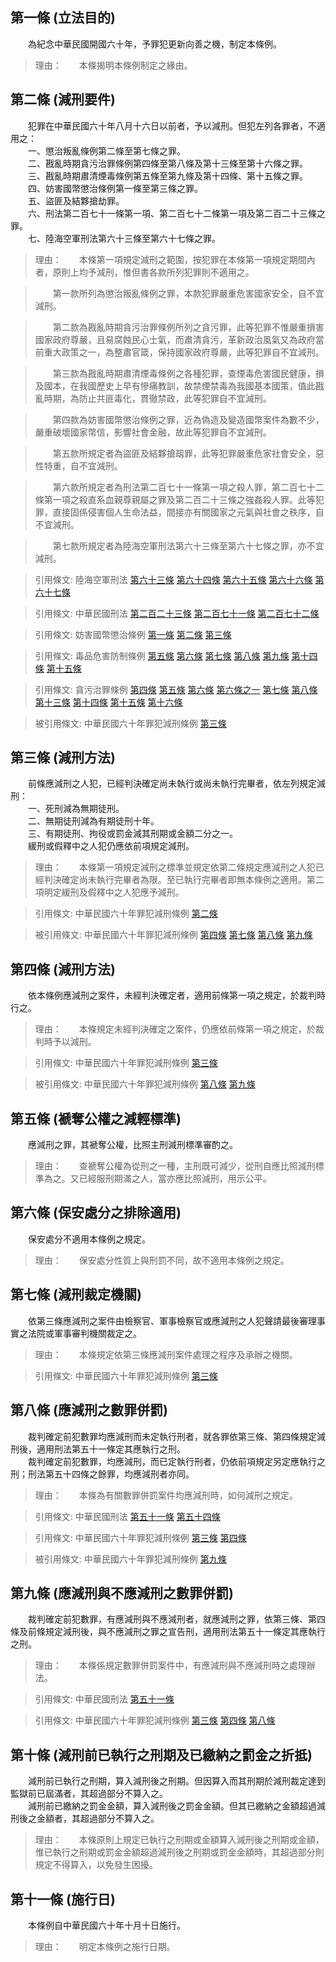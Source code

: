 第一條 (立法目的)
-----------------
　　為紀念中華民國開國六十年，予罪犯更新向善之機，制定本條例。  
> 理由：　　本條揭明本條例制定之緣由。



第二條 (減刑要件)
-----------------
　　犯罪在中華民國六十年八月十六日以前者，予以減刑。但犯左列各罪者，不適用之：  
　　一、懲治叛亂條例第二條至第七條之罪。  
　　二、戡亂時期貪污治罪條例第四條至第八條及第十三條至第十六條之罪。  
　　三、戡亂時期肅清煙毒條例第五條至第九條及第十四條、第十五條之罪。  
　　四、妨害國幣懲治條例第一條至第三條之罪。  
　　五、盜匪及結夥搶劫罪。  
　　六、刑法第二百七十一條第一項、第二百七十二條第一項及第二百二十三條之罪。  
　　七、陸海空軍刑法第六十三條至第六十七條之罪。  
> 理由：　　本條第一項規定減刑之範圍，按犯罪在本條第一項規定期間內者，原則上均予減刑，惟但書各款所列犯罪則不適用之。

> 　　第一款所列為懲治叛亂條例之罪，本款犯罪嚴重危害國家安全，自不宜減刑。

> 　　第二款為戡亂時期貪污治罪條例所列之貪污罪，此等犯罪不惟嚴重損害國家政府尊嚴，且易腐蝕民心士氣，而肅清貪污，革新政治風氣又為政府當前重大政策之一，為整肅官箴，保持國家政府尊嚴，此等犯罪自不宜減刑。

> 　　第三款為戡亂時期肅清煙毒條例之各種犯罪，查煙毒危害國民健康，損及國本，在我國歷史上早有慘痛教訓，故禁煙禁毒為我國基本國策，值此戡亂時期，為防止共匪毒化，貫徹禁政，此等犯罪自不宜減刑。

> 　　第四款為妨害國幣懲治條例之罪，近為偽造及變造國幣案件為數不少，嚴重破壞國家幣信，影響社會金融，故此等犯罪自不宜減刑。

> 　　第五款所規定者為盜匪及結夥搶刼罪，此等犯罪嚴重危家社會安全，惡性特重，自不宜減刑。

> 　　第六款所規定者為刑法第二百七十一條第一項之殺人罪，第二百七十二條第一項之殺直系血親尊親屬之罪及第二百二十三條之強姦殺人罪。此等犯罪，直接固係侵害個人生命法益，間接亦有關國家之元氣與社會之秩序，自不宜減刑。

> 　　第七款所規定者為陸海空軍刑法第六十三條至第六十七條之罪，亦不宜減刑。

> 引用條文: 陸海空軍刑法 [第六十三條](../../國防退輔/軍事審判/陸海空軍刑法.md#第六十三條-妨害軍事電磁紀錄正確罪) [第六十四條](../../國防退輔/軍事審判/陸海空軍刑法.md#第六十四條-竊取或侵占械彈罪) [第六十五條](../../國防退輔/軍事審判/陸海空軍刑法.md#第六十五條-違法製造販賣軍火罪) [第六十六條](../../國防退輔/軍事審判/陸海空軍刑法.md#第六十六條-為虛偽命令通報罪) [第六十七條](../../國防退輔/軍事審判/陸海空軍刑法.md#第六十七條-對衛兵哨兵施暴脅迫罪)

> 引用條文: 中華民國刑法 [第二百二十三條](../../法務/刑法/中華民國刑法.md#第二百二十三條-刪除) [第二百七十一條](../../法務/刑法/中華民國刑法.md#第二百七十一條-普通殺人罪) [第二百七十二條](../../法務/刑法/中華民國刑法.md#第二百七十二條-殺直系血親尊親屬罪)

> 引用條文: 妨害國幣懲治條例 [第一條](../../法務/刑法/妨害國幣懲治條例.md#第一條-適用範圍、私運國幣或銷燬國幣出口罪) [第二條](../../法務/刑法/妨害國幣懲治條例.md#第二條-銷燬國幣罪) [第三條](../../法務/刑法/妨害國幣懲治條例.md#第三條-偽造與變造幣券罪)

> 引用條文: 毒品危害防制條例 [第五條](../../法務/刑法/毒品危害防制條例.md#第五條-意圖販賣而持有毒品罪) [第六條](../../法務/刑法/毒品危害防制條例.md#第六條-強迫或欺瞞使人施用毒品罪) [第七條](../../法務/刑法/毒品危害防制條例.md#第七條-引誘他人施用毒品罪) [第八條](../../法務/刑法/毒品危害防制條例.md#第八條-轉讓毒品罪) [第九條](../../法務/刑法/毒品危害防制條例.md#第九條-加重其刑) [第十四條](../../法務/刑法/毒品危害防制條例.md#第十四條-持有或轉讓罌粟、古柯、大麻種子罪) [第十五條](../../法務/刑法/毒品危害防制條例.md#第十五條-公務員加重其刑)

> 引用條文: 貪污治罪條例 [第四條](../../法務/刑法/貪污治罪條例.md#第四條-重大貪污行為之處罰) [第五條](../../法務/刑法/貪污治罪條例.md#第五條-重度貪污行為之處罰) [第六條](../../法務/刑法/貪污治罪條例.md#第六條-輕度貪污行為之處罰) [第六條之一](../../法務/刑法/貪污治罪條例.md#第六條之一) [第七條](../../法務/刑法/貪污治罪條例.md#第七條-調查追訴審判人員加重其刑) [第八條](../../法務/刑法/貪污治罪條例.md#第八條-自首減刑) [第十三條](../../法務/刑法/貪污治罪條例.md#第十三條-長官之包庇罪) [第十四條](../../法務/刑法/貪污治罪條例.md#第十四條-相關人員不為舉發罪) [第十五條](../../法務/刑法/貪污治罪條例.md#第十五條-藏匿代管贓物罪) [第十六條](../../法務/刑法/貪污治罪條例.md#第十六條-誣告之處罰)

> 被引用條文: 中華民國六十年罪犯減刑條例 [第三條](../../法務/檢察事務/中華民國六十年罪犯減刑條例.md#第三條-減刑方法)



第三條 (減刑方法)
-----------------
　　前條應減刑之人犯，已經判決確定尚未執行或尚未執行完畢者，依左列規定減刑：  
　　一、死刑減為無期徒刑。  
　　二、無期徒刑減為有期徒刑十年。  
　　三、有期徒刑、拘役或罰金減其刑期或金額二分之一。  
　　緩刑或假釋中之人犯仍應依前項規定減刑。  
> 理由：　　本條第一項規定減刑之標準並規定依第二條規定應減刑之人犯已經判決確定尚未執行完畢者為限。至已執行完畢者即無本條例之適用。第二項明定緩刑及假釋中之人犯應予減刑。

> 引用條文: 中華民國六十年罪犯減刑條例 [第二條](../../法務/檢察事務/中華民國六十年罪犯減刑條例.md#第二條-減刑要件)

> 被引用條文: 中華民國六十年罪犯減刑條例 [第四條](../../法務/檢察事務/中華民國六十年罪犯減刑條例.md#第四條-減刑方法) [第七條](../../法務/檢察事務/中華民國六十年罪犯減刑條例.md#第七條-減刑裁定機關) [第八條](../../法務/檢察事務/中華民國六十年罪犯減刑條例.md#第八條-應減刑之數罪併罰) [第九條](../../法務/檢察事務/中華民國六十年罪犯減刑條例.md#第九條-應減刑與不應減刑之數罪併罰)



第四條 (減刑方法)
-----------------
　　依本條例應減刑之案件，未經判決確定者，適用前條第一項之規定，於裁判時行之。  
> 理由：　　本條規定未經判決確定之案件，仍應依前條第一項之規定，於裁判時予以減刑。

> 引用條文: 中華民國六十年罪犯減刑條例 [第三條](../../法務/檢察事務/中華民國六十年罪犯減刑條例.md#第三條-減刑方法)

> 被引用條文: 中華民國六十年罪犯減刑條例 [第八條](../../法務/檢察事務/中華民國六十年罪犯減刑條例.md#第八條-應減刑之數罪併罰) [第九條](../../法務/檢察事務/中華民國六十年罪犯減刑條例.md#第九條-應減刑與不應減刑之數罪併罰)



第五條 (褫奪公權之減輕標準)
---------------------------
　　應減刑之罪，其褫奪公權，比照主刑減刑標準審酌之。  
> 理由：　　查褫奪公權為從刑之一種，主刑既可減少，從刑自應比照減刑標準為之。又已經服刑期滿之人，當亦應比照減刑，用示公平。



第六條 (保安處分之排除適用)
---------------------------
　　保安處分不適用本條例之規定。  
> 理由：　　保安處分性質上與刑罰不同，故不適用本條例之規定。



第七條 (減刑裁定機關)
---------------------
　　依第三條應減刑之案件由檢察官、軍事檢察官或應減刑之人犯聲請最後審理事實之法院或軍事審判機關裁定之。  
> 理由：　　本條規定依第三條應減刑案件處理之程序及承辦之機關。

> 引用條文: 中華民國六十年罪犯減刑條例 [第三條](../../法務/檢察事務/中華民國六十年罪犯減刑條例.md#第三條-減刑方法)



第八條 (應減刑之數罪併罰)
-------------------------
　　裁判確定前犯數罪均應減刑而未定執行刑者，就各罪依第三條、第四條規定減刑後，適用刑法第五十一條定其應執行之刑。  
　　裁判確定前犯數罪，均應減刑，而已定執行刑者，仍依前項規定另定應執行之刑；刑法第五十四條之餘罪，均應減刑者亦同。  
> 理由：　　本條為有關數罪併罰案件均應減刑時，如何減刑之規定。

> 引用條文: 中華民國刑法 [第五十一條](../../法務/刑法/中華民國刑法.md#第五十一條-數罪併罰之執行) [第五十四條](../../法務/刑法/中華民國刑法.md#第五十四條-各罪中有受赦免時餘罪之執行)

> 引用條文: 中華民國六十年罪犯減刑條例 [第三條](../../法務/檢察事務/中華民國六十年罪犯減刑條例.md#第三條-減刑方法) [第四條](../../法務/檢察事務/中華民國六十年罪犯減刑條例.md#第四條-減刑方法)

> 被引用條文: 中華民國六十年罪犯減刑條例 [第九條](../../法務/檢察事務/中華民國六十年罪犯減刑條例.md#第九條-應減刑與不應減刑之數罪併罰)



第九條 (應減刑與不應減刑之數罪併罰)
-----------------------------------
　　裁判確定前犯數罪，有應減刑與不應減刑者，就應減刑之罪，依第三條、第四條及前條規定減刑後，與不應減刑之罪之宣告刑，適用刑法第五十一條定其應執行之刑。  
> 理由：　　本條係規定數罪併罰案件中，有應減刑與不應減刑時之處理辦法。

> 引用條文: 中華民國刑法 [第五十一條](../../法務/刑法/中華民國刑法.md#第五十一條-數罪併罰之執行)

> 引用條文: 中華民國六十年罪犯減刑條例 [第三條](../../法務/檢察事務/中華民國六十年罪犯減刑條例.md#第三條-減刑方法) [第四條](../../法務/檢察事務/中華民國六十年罪犯減刑條例.md#第四條-減刑方法) [第八條](../../法務/檢察事務/中華民國六十年罪犯減刑條例.md#第八條-應減刑之數罪併罰)



第十條 (減刑前已執行之刑期及已繳納之罰金之折抵)
-----------------------------------------------
　　減刑前已執行之刑期，算入減刑後之刑期。但因算入而其刑期於減刑裁定達到監獄前已屆滿者，其超過部分不算入之。  
　　減刑前已繳納之罰金金額，算入減刑後之罰金金額。但其已繳納之金額超過減刑後之金額者，其超過部分不算入之。  
> 理由：　　本條原則上規定已執行之刑期或金額算入減刑後之刑期或金額，惟已執行之刑期或罰金金額超過減刑後之刑期或罰金金額時，其超過部分則規定不得算入，以免發生困擾。



第十一條 (施行日)
-----------------
　　本條例自中華民國六十年十月十日施行。  
> 理由：　　明定本條例之施行日期。